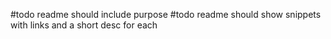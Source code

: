 #todo readme should include purpose
#todo readme should show snippets with links and a short desc for each
